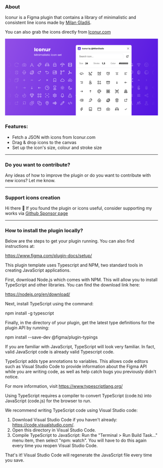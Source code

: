 ### About
Iconur is a Figma plugin that contains a library of minimalistic and consistent line icons made by [Milan Gladiš](https://milangladis.com/).

You can also grab the icons directly from [Iconur.com](https://iconur.com/)

![image](https://github.com/milangladis/Iconur-figma-plugin/blob/main/iconur-figma-plugin.png?raw=true)

### Features:
- Fetch a JSON with icons from Iconur.com
- Drag & drop icons to the canvas
- Set up the icon's size, colour and stroke size

---
### Do you want to contribute?
Any ideas of how to improve the plugin or do you want to contribute with new icons? Let me know.

---
### Support icons creation
Hi there 👋 If you found the plugin or icons useful, consider supporting my works via [Github Sponsor page](https://github.com/sponsors/milangladis)


---
### How to install the plugin locally?
Below are the steps to get your plugin running. You can also find instructions at:

  https://www.figma.com/plugin-docs/setup/

This plugin template uses Typescript and NPM, two standard tools in creating JavaScript applications.

First, download Node.js which comes with NPM. This will allow you to install TypeScript and other
libraries. You can find the download link here:

  https://nodejs.org/en/download/

Next, install TypeScript using the command:

  npm install -g typescript

Finally, in the directory of your plugin, get the latest type definitions for the plugin API by running:

  npm install --save-dev @figma/plugin-typings

If you are familiar with JavaScript, TypeScript will look very familiar. In fact, valid JavaScript code
is already valid Typescript code.

TypeScript adds type annotations to variables. This allows code editors such as Visual Studio Code
to provide information about the Figma API while you are writing code, as well as help catch bugs
you previously didn't notice.

For more information, visit https://www.typescriptlang.org/

Using TypeScript requires a compiler to convert TypeScript (code.ts) into JavaScript (code.js)
for the browser to run.

We recommend writing TypeScript code using Visual Studio code:

1. Download Visual Studio Code if you haven't already: https://code.visualstudio.com/.
2. Open this directory in Visual Studio Code.
3. Compile TypeScript to JavaScript: Run the "Terminal > Run Build Task..." menu item,
    then select "npm: watch". You will have to do this again every time
    you reopen Visual Studio Code.

That's it! Visual Studio Code will regenerate the JavaScript file every time you save.
